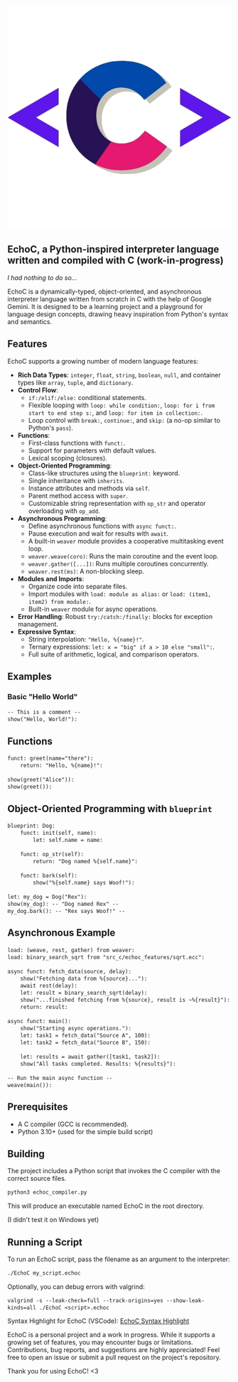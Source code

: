 ![echoc logo](https://raw.githubusercontent.com/CreitinGameplays/EchoC/refs/heads/main/logo/echoc.png "Logo")


## EchoC, a Python-inspired interpreter language written and compiled with C (work-in-progress)
*I had nothing to do so...*

EchoC is a dynamically-typed, object-oriented, and asynchronous interpreter language written from scratch in C with the help of Google Gemini. It is designed to be a learning project and a playground for language design concepts, drawing heavy inspiration from Python's syntax and semantics.

## Features

EchoC supports a growing number of modern language features:

*   **Rich Data Types**: `integer`, `float`, `string`, `boolean`, `null`, and container types like `array`, `tuple`, and `dictionary`.
*   **Control Flow**:
    *   `if:/elif:/else:` conditional statements.
    *   Flexible looping with `loop: while condition:`, `loop: for i from start to end step s:`, and `loop: for item in collection:`.
    *   Loop control with `break:`, `continue:`, and `skip:` (a no-op similar to Python's `pass`).
*   **Functions**:
    *   First-class functions with `funct:`.
    *   Support for parameters with default values.
    *   Lexical scoping (closures).
*   **Object-Oriented Programming**:
    *   Class-like structures using the `blueprint:` keyword.
    *   Single inheritance with `inherits`.
    *   Instance attributes and methods via `self`.
    *   Parent method access with `super`.
    *   Customizable string representation with `op_str` and operator overloading with `op_add`.
*   **Asynchronous Programming**:
    *   Define asynchronous functions with `async funct:`.
    *   Pause execution and wait for results with `await`.
    *   A built-in `weaver` module provides a cooperative multitasking event loop.
    *   `weaver.weave(coro)`: Runs the main coroutine and the event loop.
    *   `weaver.gather([...])`: Runs multiple coroutines concurrently.
    *   `weaver.rest(ms)`: A non-blocking sleep.
*   **Modules and Imports**:
    *   Organize code into separate files.
    *   Import modules with `load: module as alias:` or `load: (item1, item2) from module:`.
    *   Built-in `weaver` module for async operations.
*   **Error Handling**: Robust `try:/catch:/finally:` blocks for exception management.
*   **Expressive Syntax**:
    *   String interpolation: `"Hello, %{name}!"`.
    *   Ternary expressions: `let: x = "big" if a > 10 else "small":`.
    *   Full suite of arithmetic, logical, and comparison operators.

## Examples

### Basic "Hello World"
```echoc
-- This is a comment --
show("Hello, World!"):
```

## Functions
```echoc
funct: greet(name="there"):
    return: "Hello, %{name}!":

show(greet("Alice")):
show(greet()):
```

## Object-Oriented Programming with `blueprint`
```echoc
blueprint: Dog:
    funct: init(self, name):
        let: self.name = name:

    funct: op_str(self):
        return: "Dog named %{self.name}":

    funct: bark(self):
        show("%{self.name} says Woof!"):

let: my_dog = Dog("Rex"):
show(my_dog): -- "Dog named Rex" --
my_dog.bark(): -- "Rex says Woof!" --
```

## Asynchronous Example
```echoc
load: (weave, rest, gather) from weaver:
load: binary_search_sqrt from "src_c/echoc_features/sqrt.ecc":

async funct: fetch_data(source, delay):
    show("Fetching data from %{source}..."):
    await rest(delay):
    let: result = binary_search_sqrt(delay):
    show("...finished fetching from %{source}, result is ~%{result}"):
    return: result:

async funct: main():
    show("Starting async operations."):
    let: task1 = fetch_data("Source A", 100):
    let: task2 = fetch_data("Source B", 150):

    let: results = await gather([task1, task2]):
    show("All tasks completed. Results: %{results}"):

-- Run the main async function --
weave(main()):
```

## Prerequisites
- A C compiler (GCC is recommended).
- Python 3.10+ (used for the simple build script)

## Building
The project includes a Python script that invokes the C compiler with the correct source files.
```bash
python3 echoc_compiler.py
```
This will produce an executable named EchoC in the root directory.

(I didn't test it on Windows yet)

## Running a Script
To run an EchoC script, pass the filename as an argument to the interpreter:
```bash
./EchoC my_script.echoc
```

Optionally, you can debug errors with valgrind:
```
valgrind -s --leak-check=full --track-origins=yes --show-leak-kinds=all ./EchoC <script>.echoc
```

Syntax Highlight for EchoC (VSCode): [EchoC Syntax Highlight](https://github.com/CreitinGameplays/EchoC-Syntax-Highlight)

EchoC is a personal project and a work in progress. While it supports a growing set of features, you may encounter bugs or limitations.
Contributions, bug reports, and suggestions are highly appreciated! Feel free to open an issue or submit a pull request on the project's repository.

Thank you for using EchoC! <3
